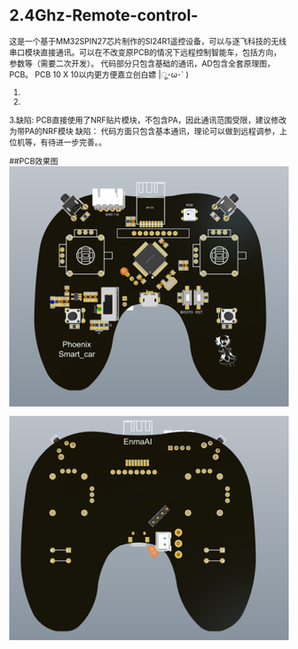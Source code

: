 # 2.4Ghz-Remote-control-
这是一个基于MM32SPIN27芯片制作的SI24R1遥控设备，可以与逐飞科技的无线串口模块直接通讯。可以在不改变原PCB的情况下远程控制智能车，包括方向，参数等（需要二次开发）。
代码部分只包含基础的通讯，AD包含全套原理图，PCB。
PCB 10 X 10以内更方便嘉立创白嫖 |ू･ω･` )

1.
2.
3.缺陷:  PCB直接使用了NRF贴片模块，不包含PA，因此通讯范围受限，建议修改为带PA的NRF模块
缺陷： 代码方面只包含基本通讯，理论可以做到远程调参，上位机等，有待进一步完善。。


##PCB效果图
![图片](https://github.com/EnmaAi-0/2.4Ghz-Remote-control-/blob/master/photo/3D%201.png)

![图片](https://github.com/EnmaAi-0/2.4Ghz-Remote-control-/blob/master/photo/3D%202.png)
